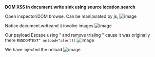 **DOM XSS in document.write sink using source location.search**

Open inspector/DOM browse. Can be manipulated by js,
![image](https://github.com/VietTheBarbarian/Manual-Application-Testing/assets/56415307/4a2396c3-d12e-4b0e-805b-85f1c2247838)

Notice document.writeand it involve images
![image](https://github.com/VietTheBarbarian/Manual-Application-Testing/assets/56415307/d6e90f8b-8bca-4a1e-9eb8-fe4dcb2423b5)



Our payload
Escape using " and remove trialing " cause it was originally there
`RANDOMTEXT" onload="alert()`
![image](https://github.com/VietTheBarbarian/Manual-Application-Testing/assets/56415307/ff810323-54b8-4a97-85bf-64037e0e8a7b)





We have injected the onload 
![image](https://github.com/VietTheBarbarian/Manual-Application-Testing/assets/56415307/8da50337-df09-4dc3-9758-ad404935033a)
